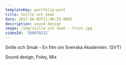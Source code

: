 ```yaml
---
templateKey: portfolio-post
title: Snille och Smak
date: 2017-08-02T11:40:53.000Z
description: sound design
image: /img/snille och smak - front.jpg
videoId: '268070222'
---
```

Snille och Smak - En film om Svenska Akademien. (SVT)

Sound design, Foley, Mix
